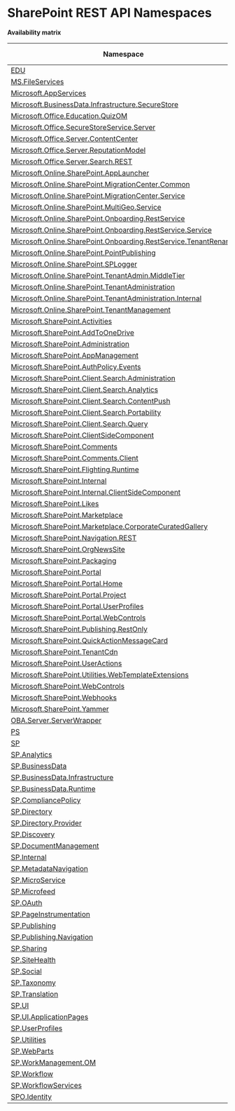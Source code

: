 # SharePoint REST API Namespaces

**Availability matrix**

Namespace | SPO | SP 2019 | SP 2016 | SP 2013
----------|-----|---------|---------|--------
[EDU](./EDU) | ✖ | ✖ | ✖ | ✔
[MS.FileServices](./MS.FileServices) | ✔ | ✔ | ✔ | ✖
[Microsoft.AppServices](./Microsoft.AppServices) | ✔ | ✖ | ✖ | ✖
[Microsoft.BusinessData.Infrastructure.SecureStore](./Microsoft.BusinessData.Infrastructure.SecureStore) | ✔ | ✖ | ✖ | ✖
[Microsoft.Office.Education.QuizOM](./Microsoft.Office.Education.QuizOM) | ✖ | ✖ | ✖ | ✔
[Microsoft.Office.SecureStoreService.Server](./Microsoft.Office.SecureStoreService.Server) | ✔ | ✖ | ✖ | ✖
[Microsoft.Office.Server.ContentCenter](./Microsoft.Office.Server.ContentCenter) | ✔ | ✖ | ✖ | ✖
[Microsoft.Office.Server.ReputationModel](./Microsoft.Office.Server.ReputationModel) | ✔ | ✔ | ✔ | ✔
[Microsoft.Office.Server.Search.REST](./Microsoft.Office.Server.Search.REST) | ✔ | ✔ | ✔ | ✔
[Microsoft.Online.SharePoint.AppLauncher](./Microsoft.Online.SharePoint.AppLauncher) | ✔ | ✖ | ✖ | ✖
[Microsoft.Online.SharePoint.MigrationCenter.Common](./Microsoft.Online.SharePoint.MigrationCenter.Common) | ✔ | ✖ | ✖ | ✖
[Microsoft.Online.SharePoint.MigrationCenter.Service](./Microsoft.Online.SharePoint.MigrationCenter.Service) | ✔ | ✖ | ✖ | ✖
[Microsoft.Online.SharePoint.MultiGeo.Service](./Microsoft.Online.SharePoint.MultiGeo.Service) | ✔ | ✖ | ✖ | ✖
[Microsoft.Online.SharePoint.Onboarding.RestService](./Microsoft.Online.SharePoint.Onboarding.RestService) | ✔ | ✖ | ✖ | ✖
[Microsoft.Online.SharePoint.Onboarding.RestService.Service](./Microsoft.Online.SharePoint.Onboarding.RestService.Service) | ✔ | ✖ | ✖ | ✖
[Microsoft.Online.SharePoint.Onboarding.RestService.TenantRename](./Microsoft.Online.SharePoint.Onboarding.RestService.TenantRename) | ✔ | ✖ | ✖ | ✖
[Microsoft.Online.SharePoint.PointPublishing](./Microsoft.Online.SharePoint.PointPublishing) | ✔ | ✖ | ✖ | ✖
[Microsoft.Online.SharePoint.SPLogger](./Microsoft.Online.SharePoint.SPLogger) | ✔ | ✖ | ✖ | ✖
[Microsoft.Online.SharePoint.TenantAdmin.MiddleTier](./Microsoft.Online.SharePoint.TenantAdmin.MiddleTier) | ✔ | ✖ | ✖ | ✖
[Microsoft.Online.SharePoint.TenantAdministration](./Microsoft.Online.SharePoint.TenantAdministration) | ✔ | ✖ | ✖ | ✖
[Microsoft.Online.SharePoint.TenantAdministration.Internal](./Microsoft.Online.SharePoint.TenantAdministration.Internal) | ✔ | ✖ | ✖ | ✖
[Microsoft.Online.SharePoint.TenantManagement](./Microsoft.Online.SharePoint.TenantManagement) | ✔ | ✖ | ✖ | ✖
[Microsoft.SharePoint.Activities](./Microsoft.SharePoint.Activities) | ✔ | ✔ | ✖ | ✖
[Microsoft.SharePoint.AddToOneDrive](./Microsoft.SharePoint.AddToOneDrive) | ✔ | ✖ | ✖ | ✖
[Microsoft.SharePoint.Administration](./Microsoft.SharePoint.Administration) | ✔ | ✔ | ✔ | ✔
[Microsoft.SharePoint.AppManagement](./Microsoft.SharePoint.AppManagement) | ✔ | ✖ | ✖ | ✖
[Microsoft.SharePoint.AuthPolicy.Events](./Microsoft.SharePoint.AuthPolicy.Events) | ✔ | ✖ | ✖ | ✖
[Microsoft.SharePoint.Client.Search.Administration](./Microsoft.SharePoint.Client.Search.Administration) | ✔ | ✔ | ✔ | ✔
[Microsoft.SharePoint.Client.Search.Analytics](./Microsoft.SharePoint.Client.Search.Analytics) | ✔ | ✔ | ✔ | ✔
[Microsoft.SharePoint.Client.Search.ContentPush](./Microsoft.SharePoint.Client.Search.ContentPush) | ✖ | ✖ | ✖ | ✔
[Microsoft.SharePoint.Client.Search.Portability](./Microsoft.SharePoint.Client.Search.Portability) | ✖ | ✖ | ✖ | ✔
[Microsoft.SharePoint.Client.Search.Query](./Microsoft.SharePoint.Client.Search.Query) | ✔ | ✔ | ✔ | ✔
[Microsoft.SharePoint.ClientSideComponent](./Microsoft.SharePoint.ClientSideComponent) | ✔ | ✔ | ✔ | ✖
[Microsoft.SharePoint.Comments](./Microsoft.SharePoint.Comments) | ✔ | ✔ | ✖ | ✖
[Microsoft.SharePoint.Comments.Client](./Microsoft.SharePoint.Comments.Client) | ✔ | ✔ | ✖ | ✖
[Microsoft.SharePoint.Flighting.Runtime](./Microsoft.SharePoint.Flighting.Runtime) | ✔ | ✖ | ✖ | ✖
[Microsoft.SharePoint.Internal](./Microsoft.SharePoint.Internal) | ✔ | ✔ | ✖ | ✖
[Microsoft.SharePoint.Internal.ClientSideComponent](./Microsoft.SharePoint.Internal.ClientSideComponent) | ✔ | ✔ | ✖ | ✖
[Microsoft.SharePoint.Likes](./Microsoft.SharePoint.Likes) | ✔ | ✔ | ✖ | ✖
[Microsoft.SharePoint.Marketplace](./Microsoft.SharePoint.Marketplace) | ✔ | ✖ | ✖ | ✖
[Microsoft.SharePoint.Marketplace.CorporateCuratedGallery](./Microsoft.SharePoint.Marketplace.CorporateCuratedGallery) | ✔ | ✔ | ✖ | ✖
[Microsoft.SharePoint.Navigation.REST](./Microsoft.SharePoint.Navigation.REST) | ✔ | ✔ | ✔ | ✔
[Microsoft.SharePoint.OrgNewsSite](./Microsoft.SharePoint.OrgNewsSite) | ✔ | ✖ | ✖ | ✖
[Microsoft.SharePoint.Packaging](./Microsoft.SharePoint.Packaging) | ✔ | ✔ | ✔ | ✖
[Microsoft.SharePoint.Portal](./Microsoft.SharePoint.Portal) | ✔ | ✔ | ✔ | ✔
[Microsoft.SharePoint.Portal.Home](./Microsoft.SharePoint.Portal.Home) | ✔ | ✔ | ✖ | ✖
[Microsoft.SharePoint.Portal.Project](./Microsoft.SharePoint.Portal.Project) | ✔ | ✔ | ✔ | ✔
[Microsoft.SharePoint.Portal.UserProfiles](./Microsoft.SharePoint.Portal.UserProfiles) | ✔ | ✔ | ✔ | ✔
[Microsoft.SharePoint.Portal.WebControls](./Microsoft.SharePoint.Portal.WebControls) | ✔ | ✔ | ✔ | ✖
[Microsoft.SharePoint.Publishing.RestOnly](./Microsoft.SharePoint.Publishing.RestOnly) | ✔ | ✖ | ✖ | ✖
[Microsoft.SharePoint.QuickActionMessageCard](./Microsoft.SharePoint.QuickActionMessageCard) | ✔ | ✔ | ✖ | ✖
[Microsoft.SharePoint.TenantCdn](./Microsoft.SharePoint.TenantCdn) | ✔ | ✖ | ✖ | ✖
[Microsoft.SharePoint.UserActions](./Microsoft.SharePoint.UserActions) | ✔ | ✔ | ✖ | ✖
[Microsoft.SharePoint.Utilities.WebTemplateExtensions](./Microsoft.SharePoint.Utilities.WebTemplateExtensions) | ✔ | ✔ | ✖ | ✖
[Microsoft.SharePoint.WebControls](./Microsoft.SharePoint.WebControls) | ✔ | ✔ | ✔ | ✖
[Microsoft.SharePoint.Webhooks](./Microsoft.SharePoint.Webhooks) | ✔ | ✔ | ✖ | ✖
[Microsoft.SharePoint.Yammer](./Microsoft.SharePoint.Yammer) | ✔ | ✖ | ✖ | ✖
[OBA.Server.ServerWrapper](./OBA.Server.ServerWrapper) | ✔ | ✖ | ✖ | ✖
[PS](./PS) | ✔ | ✔ | ✔ | ✖
[SP](./SP) | ✔ | ✔ | ✔ | ✔
[SP.Analytics](./SP.Analytics) | ✔ | ✔ | ✔ | ✔
[SP.BusinessData](./SP.BusinessData) | ✔ | ✔ | ✔ | ✔
[SP.BusinessData.Infrastructure](./SP.BusinessData.Infrastructure) | ✔ | ✔ | ✔ | ✔
[SP.BusinessData.Runtime](./SP.BusinessData.Runtime) | ✔ | ✔ | ✔ | ✔
[SP.CompliancePolicy](./SP.CompliancePolicy) | ✔ | ✖ | ✖ | ✖
[SP.Directory](./SP.Directory) | ✔ | ✔ | ✔ | ✖
[SP.Directory.Provider](./SP.Directory.Provider) | ✔ | ✔ | ✔ | ✖
[SP.Discovery](./SP.Discovery) | ✖ | ✖ | ✖ | ✔
[SP.DocumentManagement](./SP.DocumentManagement) | ✔ | ✔ | ✖ | ✖
[SP.Internal](./SP.Internal) | ✔ | ✔ | ✖ | ✖
[SP.MetadataNavigation](./SP.MetadataNavigation) | ✔ | ✔ | ✖ | ✖
[SP.MicroService](./SP.MicroService) | ✔ | ✔ | ✖ | ✖
[SP.Microfeed](./SP.Microfeed) | ✔ | ✔ | ✔ | ✔
[SP.OAuth](./SP.OAuth) | ✔ | ✔ | ✔ | ✖
[SP.PageInstrumentation](./SP.PageInstrumentation) | ✔ | ✖ | ✖ | ✖
[SP.Publishing](./SP.Publishing) | ✔ | ✔ | ✖ | ✔
[SP.Publishing.Navigation](./SP.Publishing.Navigation) | ✔ | ✖ | ✖ | ✔
[SP.Sharing](./SP.Sharing) | ✔ | ✔ | ✔ | ✔
[SP.SiteHealth](./SP.SiteHealth) | ✔ | ✔ | ✔ | ✔
[SP.Social](./SP.Social) | ✔ | ✔ | ✔ | ✔
[SP.Taxonomy](./SP.Taxonomy) | ✔ | ✔ | ✔ | ✔
[SP.Translation](./SP.Translation) | ✔ | ✔ | ✔ | ✔
[SP.UI](./SP.UI) | ✖ | ✖ | ✖ | ✔
[SP.UI.ApplicationPages](./SP.UI.ApplicationPages) | ✔ | ✔ | ✔ | ✔
[SP.UserProfiles](./SP.UserProfiles) | ✔ | ✔ | ✔ | ✔
[SP.Utilities](./SP.Utilities) | ✔ | ✔ | ✔ | ✔
[SP.WebParts](./SP.WebParts) | ✔ | ✔ | ✔ | ✔
[SP.WorkManagement.OM](./SP.WorkManagement.OM) | ✔ | ✔ | ✔ | ✔
[SP.Workflow](./SP.Workflow) | ✔ | ✔ | ✔ | ✔
[SP.WorkflowServices](./SP.WorkflowServices) | ✔ | ✔ | ✔ | ✔
[SPO.Identity](./SPO.Identity) | ✔ | ✖ | ✖ | ✖
